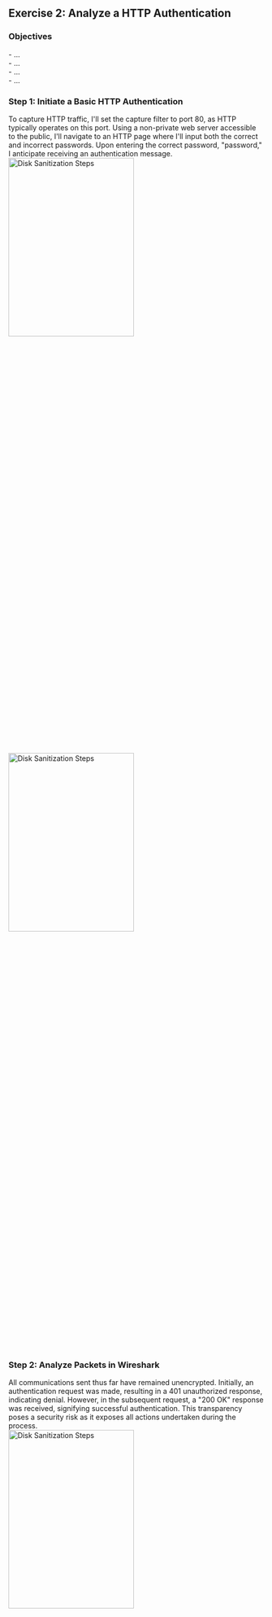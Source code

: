 <h2>Exercise 2: Analyze a HTTP Authentication</h2>

<h3>Objectives</h3>
- ...
<br />
- ...
<br />
- ...
<br />
- ...

<h3>Step 1: Initiate a Basic HTTP Authentication</h3>
To capture HTTP traffic, I'll set the capture filter to port 80, as HTTP typically operates on this port. Using a non-private web server accessible to the public, I'll navigate to an HTTP page where I'll input both the correct and incorrect passwords. Upon entering the correct password, "password," I anticipate receiving an authentication message. 
<br />
<img src="https://github.com/Yagoobz/AnalyzingHTTPAuthentication/assets/145611184/7057eed6-56bd-4a90-a25f-d2293cb50b55" height="30%" width="70%" alt="Disk Sanitization Steps"/>
<br />
<img src="https://github.com/Yagoobz/AnalyzingHTTPAuthentication/assets/145611184/6f19eacd-7f9a-418b-bbe0-3a69d1452274" height="30%" width="70%" alt="Disk Sanitization Steps"/>

<h3>Step 2: Analyze Packets in Wireshark</h3>
All communications sent thus far have remained unencrypted. Initially, an authentication request was made, resulting in a 401 unauthorized response, indicating denial. However, in the subsequent request, a "200 OK" response was received, signifying successful authentication. This transparency poses a security risk as it exposes all actions undertaken during the process.
<br />
<img src="https://github.com/Yagoobz/AnalyzingHTTPAuthentication/assets/145611184/97362f77-ad7f-424f-b351-21d6765fbffc" height="30%" width="70%" alt="Disk Sanitization Steps"/>
<br />
Recognizing the inherent insecurity, I resolved to uncover the username and incorrect password transmitted to the web server. This involved clicking on the initial packet, expanding the "Hypertext Transfer Protocol" section, and further expanding "Authorization," revealing the username and incorrect password. Subsequently, repeating the process for the "200 OK" packet unveiled both the username and, this time, the correct password.
<br />
<img src="https://github.com/Yagoobz/AnalyzingHTTPAuthentication/assets/145611184/5a9a4485-1923-4555-9da2-1f9eb35810f3" height="30%" width="70%" alt="Disk Sanitization Steps"/>
<br />
<img src="https://github.com/Yagoobz/AnalyzingHTTPAuthentication/assets/145611184/6f19eacd-7f9a-418b-bbe0-3a69d1452274" height="30%" width="70%" alt="Disk Sanitization Steps"/>

